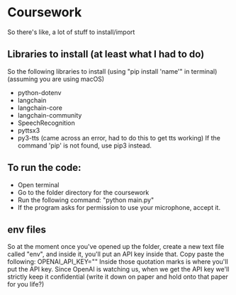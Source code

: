 # Coursework
So there's like, a lot of stuff to install/import

## Libraries to install (at least what I had to do)
So the following libraries to install (using "pip install 'name'" in terminal) (assuming you are using macOS)
- python-dotenv
- langchain
- langchain-core
- langchain-community
- SpeechRecognition
- pyttsx3
- py3-tts (came across an error, had to do this to get tts working)
If the command 'pip' is not found, use pip3 instead.

## To run the code:
- Open terminal
- Go to the folder directory for the coursework
- Run the following command: "python main.py"
- If the program asks for permission to use your microphone, accept it.

## env files
So at the moment once you've opened up the folder, create a new text file called "env", and inside it, you'll put an API key inside that.
Copy paste the following: OPENAI_API_KEY=""
Inside those quotation marks is where you'll put the API key. Since OpenAI is watching us, when we get the API key we'll strictly keep it confidential (write it down on paper and hold onto that paper for you life?)
